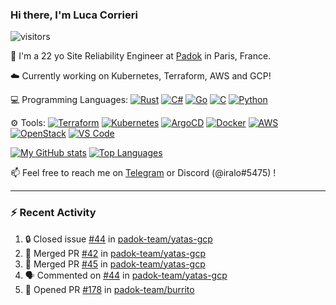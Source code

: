 ### Hi there, I'm Luca Corrieri

![visitors](https://visitor-badge.glitch.me/badge?page_id=corrieriluca.corrieriluca)

👋 I'm a 22 yo Site Reliability Engineer at [Padok](https://www.padok.fr/) in Paris, France.

☁️ Currently working on Kubernetes, Terraform, AWS and GCP!

💻 Programming Languages:
[![Rust](https://img.shields.io/badge/Rust-c14566?style=flat-square&logo=rust&logoColor=white)](#)
[![C#](https://img.shields.io/badge/C%23-1e9e25.svg?style=flat-square&logo=c%20sharp&logoColor=white)](#)
[![Go](https://img.shields.io/badge/Go-007d9c?style=flat-square&logo=go&logoColor=white)](#)
[![C](https://img.shields.io/badge/C-2570ae.svg?style=flat-square&logo=c&logoColor=white)](#)
[![Python](https://img.shields.io/badge/Python-3b78a7.svg?style=flat-square&logo=python&logoColor=white)](#)

⚙️ Tools:
[![Terraform](https://img.shields.io/badge/Terraform-7B42BC?style=flat-square&logo=terraform&logoColor=white)](#)
[![Kubernetes](https://img.shields.io/badge/Kubernetes-326CE5?style=flat-square&logo=kubernetes&logoColor=white)](#)
[![ArgoCD](https://img.shields.io/badge/ArgoCD-009485?style=flat-square&logo=argo&logoColor=white)](#)
[![Docker](https://img.shields.io/badge/Docker-2496ED?style=flat-square&logo=docker&logoColor=white)](#)
[![AWS](https://img.shields.io/badge/AWS-232F3E?style=flat-square&logo=amazonaws&logoColor=white)](#)
[![OpenStack](https://img.shields.io/badge/OpenStack-ED1944?style=flat-square&logo=openstack&logoColor=white)](#)
[![VS Code](https://img.shields.io/badge/VS%20Code-007ACC?style=flat-square&logo=visualstudiocode&logoColor=white)](#)

[![My GitHub stats](https://github-readme-stats.vercel.app/api?username=corrieriluca&hide_rank=true&count_private=true&include_all_commits=true&show_icons=true&theme=github_dark)](#)
[![Top Languages](https://github-readme-stats.vercel.app/api/top-langs/?username=corrieriluca&layout=compact&theme=github_dark)](#)

📫 Feel free to reach me on [Telegram](https://t.me/luccorri) or Discord (@iralo#5475) !

---

### :zap: Recent Activity

<!--START_SECTION:activity-->
1. 🔒 Closed issue [#44](https://github.com/padok-team/yatas-gcp/issues/44) in [padok-team/yatas-gcp](https://github.com/padok-team/yatas-gcp)
2. 🎉 Merged PR [#42](https://github.com/padok-team/yatas-gcp/pull/42) in [padok-team/yatas-gcp](https://github.com/padok-team/yatas-gcp)
3. 🎉 Merged PR [#45](https://github.com/padok-team/yatas-gcp/pull/45) in [padok-team/yatas-gcp](https://github.com/padok-team/yatas-gcp)
4. 🗣 Commented on [#44](https://github.com/padok-team/yatas-gcp/issues/44#issuecomment-1792493805) in [padok-team/yatas-gcp](https://github.com/padok-team/yatas-gcp)
5. 💪 Opened PR [#178](https://github.com/padok-team/burrito/pull/178) in [padok-team/burrito](https://github.com/padok-team/burrito)
<!--END_SECTION:activity-->
